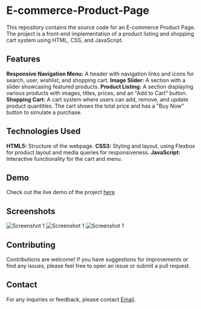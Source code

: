 # E-commerce-Product-Page

This repository contains the source code for an E-commerce Product Page. The project is a front-end implementation of a product listing and shopping cart system using HTML, CSS, and JavaScript.

## Features
**Responsive Navigation Menu:** A header with navigation links and icons for search, user, wishlist, and shopping cart.
**Image Slider:** A section with a slider showcasing featured products.
**Product Listing:** A section displaying various products with images, titles, prices, and an "Add to Cart" button.
**Shopping Cart:** A cart system where users can add, remove, and update product quantities. The cart shows the total price and has a "Buy Now" button to simulate a purchase.

## Technologies Used
**HTML5:** Structure of the webpage.
**CSS3:** Styling and layout, using Flexbox for product layout and media queries for responsiveness.
**JavaScript:** Interactive functionality for the cart and menu.

## Demo
Check out the live demo of the project [here]()

## Screenshots
![Screenshot 1](Screenshots/Screenshot1.png)
![Screenshot 1](Screenshots/Screenshot2.png)
![Screenshot 1](Screenshots/Screenshot3.png)

## Contributing
Contributions are welcome! If you have suggestions for improvements or find any issues, please feel free to open an issue or submit a pull request.


## Contact
For any inquiries or feedback, please contact [Email](mailto:pvc14102002@gmail.com).
